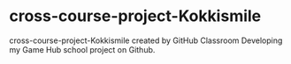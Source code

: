# cross-course-project-Kokkismile
cross-course-project-Kokkismile created by GitHub Classroom
Developing my Game Hub school project on Github.
